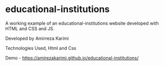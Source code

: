 # educational-institutions
A working example of an educational-institutions website developed with HTML and CSS and JS.

Developed by Amirreza Karimi

Technologies Used, Html and Css

Demo - https://amirezakarimi.github.io/educational-institutions/
